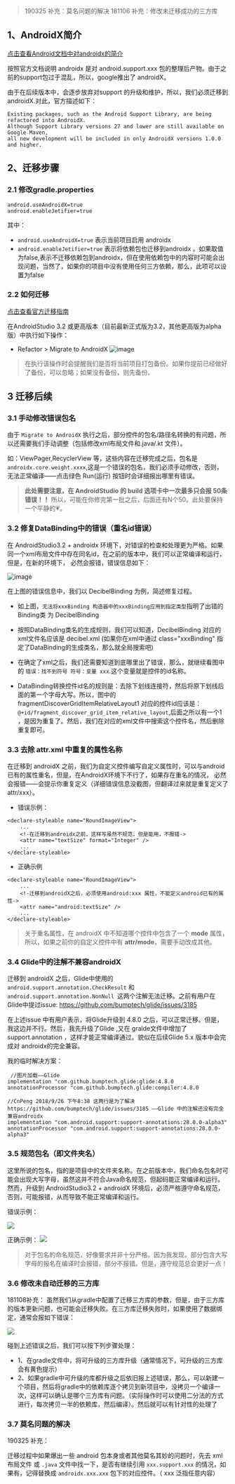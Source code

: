 >190325 补充：莫名问题的解决
>181106 补充：修改未迁移成功的三方库

## 1、AndroidX简介

[点击查看Android文档中对androidx的简介](https://developer.android.com/topic/libraries/support-library/androidx-overview)

按照官方文档说明 androidx 是对 android.support.xxx 包的整理后产物。由于之前的support包过于混乱，所以，google推出了 androidX。

由于在后续版本中，会逐步放弃对support 的升级和维护，所以，我们必须迁移到 androidX.对此，官方描述如下：

```
Existing packages, such as the Android Support Library, are being refactored into AndroidX.
Although Support Library versions 27 and lower are still available on Google Maven,
all new development will be included in only AndroidX versions 1.0.0 and higher.
```


## 2、迁移步骤

### 2.1 修改gradle.properties
```
android.useAndroidX=true
android.enableJetifier=true
```

其中：
* `android.useAndroidX=true` 表示当前项目启用 androidx
* `android.enableJetifier=true` 表示将依赖包也迁移到androidx 。如果取值为false,表示不迁移依赖包到androidx，但在使用依赖包中的内容时可能会出现问题，当然了，如果你的项目中没有使用任何三方依赖，那么，此项可以设置为false

### 2.2 如何迁移

[点击查看官方迁移指南](https://developer.android.com/topic/libraries/support-library/refactor#migrate)

在AndroidStudio 3.2 或更高版本（目前最新正式版为3.2，其他更高版为alpha版）中执行如下操作：
* Refactor > Migrate to AndroidX
![image](http://upload-images.jianshu.io/upload_images/2551993-5b5f41cc0cd35ba6.png?imageMogr2/auto-orient/strip%7CimageView2/2/w/1240 "屏幕截图.png")

> 在执行该操作时会提醒我们是否将当前项目打包备份。如果你提前已经做好了备份，可以忽略；如果没有备份，则先备份。


## 3 迁移后续

### 3.1 手动修改错误包名
由于 `Migrate to AndroidX` 执行之后，部分控件的包名/路径名转换的有问题，所以还需要我们手动调整（包括修改xml布局文件和.java/.kt 文件）。

如：ViewPager,RecyclerView 等，这些内容在迁移完成之后，包名是 `androidx.core.weight.xxxx`,这是一个错误的包名，我们必须手动修改，否则，无法正常编译——点击绿色 Run(运行) 按钮时会详细报出哪里有错误。

>**此处需要注意，在 AndroidStudio 的 build 选项卡中一次最多只会报 50条错误！！** 所以，可能在你修完第一批之后，后面还有N个50。此处要保持一个平静的💗。

### 3.2 修复DataBinding中的错误（重名id错误）
在 AndroidStudio3.2 + androidx 环境下，对错误的检查和处理更为严格。如果同一个xml布局文件中存在同名id，在之前的版本中，我们可以正常编译和运行，但是，在新的环境下， 必然会报错，错误信息如下：

![image](http://upload-images.jianshu.io/upload_images/2551993-450ddd6da8488bc8.png?imageMogr2/auto-orient/strip%7CimageView2/2/w/1240 "屏幕截图.png")

在上图的错误信息中，我们以 DecibelBinding 为例，简述修复过程。
* 如上图，`无法将xxxBinding 构造器中的xxxBinding应用到指定类型`指明了出错的 Binding类 为 DecibelBinding

* 按照DataBinding类名的生成规则，我们可以知道，DecibelBinding 对应的xml文件名应该是 decibel.xml (如果你在xml中通过 class="xxxBinding" 指定了DataBinding的生成类名，那么就全局搜索吧)

* 在确定了xml之后，我们还需要知道到底哪里出了错误，那么，就继续看图中的 `错误：找不到符号 符号：变量 xxx`.这个变量就是控件的id名称。

* DataBinding转换控件id名的规则是：去除下划线连接符，然后将原下划线后面的第一个字母大写。所以，图中的 fragmentDiscoverGridItemRelativeLayout1 对应的控件id应该是：`@+id/fragment_discover_grid_item_relative_layout`,后面之所以有一个1 ，是因为重复了。然后，我们在对应的xml文件中搜索这个控件名，然后删除重复即可。

### 3.3 去除 attr.xml 中重复的属性名称
在迁移到 androidX 之前，我们为自定义控件编写自定义属性时，可以与android已有的属性重名，但是，在AndroidX环境下不行了，如果存在重名的情况， 必然会报错——会提示你重复定义（详细错误信息没截图，但翻译过来就是重复定义了attr/xxx）。

* 错误示例：

```
<declare-styleable name="RoundImageView">
    ...
    <!-在迁移到androidx之前，这样写虽然不规范，但是能用，不报错->
    <attr name="textSize" format="Integer" />
    ...
</declare-styleable>
```

* 正确示例

```
<declare-styleable name="RoundImageView">
    ...
    <!-迁移到androidX之后，必须使用android:xxx 属性，不能定义android已有的属性->
    <attr name="android:textSize" />
    ...    
</declare-styleable>
```
> 关于重名属性，在 androidX 中不知道哪个控件中包含了一个 **mode** 属性，所以，如果之前你的自定义控件中有 **attr/mode**，需要手动改成其他。

### 3.4 Glide中的注解不兼容androidX

迁移到 androidX 之后，Glide中使用的 `android.support.annotation.CheckResult` 和 `android.support.annotation.NonNull `这两个注解无法迁移。之前有用户在Glide中提过issue: https://github.com/bumptech/glide/issues/3185

在上述issue 中有用户表示，将Glide升级到 4.8.0 之后，可以正常迁移。但是，我这边并不行。然后，我先升级了Glide ,又在 gralde文件中增加了support.annotation ，这样才能正常编译通过。貌似在后续Glide 5.x 版本中会完成对 androidx的完全兼容。

我的临时解决方案：

```
 //图片加载——Glide
implementation "com.github.bumptech.glide:glide:4.8.0
annotationProcessor "com.github.bumptech.glide:compiler:4.8.0

//CnPeng 2018/9/26 下午8:38 这两行是为了解决 https://github.com/bumptech/glide/issues/3185 ——Glide 中的注解还没有完全兼容androidx
implementation "com.android.support:support-annotations:28.0.0-alpha3"
annotationProcessor "com.android.support:support-annotations:28.0.0-alpha3"

```

### 3.5 规范包名（即文件夹名）
这里所说的包名，指的是项目中的文件夹名称。在之前版本中，我们命名包名时可能会出现大写字母，虽然这并不符合Java命名规范，但起码能正常编译和运行。然而，升级到 AndroidStudio3.2 + androidX 环境后，必须严格遵守命名规范，否则，可能报错，从而导致不能正常编译和运行。

错误示例：

![](https://upload-images.jianshu.io/upload_images/2551993-d512bff20918a45c.png?imageMogr2/auto-orient/strip%7CimageView2/2/w/1240)

正确示例：
![](https://upload-images.jianshu.io/upload_images/2551993-55ce7b7df6310ab8.png?imageMogr2/auto-orient/strip%7CimageView2/2/w/1240)

> 对于包名的命名规范，好像要求并非十分严格。因为我发现，部分包含大写字母的报名在编译时会报错，部分不报错。但是，遵守规范总会更好一点！

### 3.6 修改未自动迁移的三方库
181108补充：
虽然我们从gradle中配置了迁移三方库的参数，但是，由于三方库的版本更新问题，也可能会迁移失败。在三方库迁移失败时，如果使用了数据绑定，通常会报如下错误：

![](https://upload-images.jianshu.io/upload_images/2551993-0fc40387de9198ea.png?imageMogr2/auto-orient/strip%7CimageView2/2/w/1240)

碰到上述错误之后，我们可以按下列步骤处理：

* 1、在gradle文件中，将可升级的三方库升级（通常情况下，可升级的三方库会有黄色提示）
* 2、如果gradle中可升级的库都升级之后依旧报上述错误，那么，可以新建一个项目，然后将gradle中的依赖库逐个拷贝到新项目中，没拷贝一个编译一次，这样可以确认是哪个三方库有问题。（实际操作时可以使用二分法的方式进行，每次拷贝一半的依赖库，然后编译）。然后就可以有针对性的处理了

### 3.7 莫名问题的解决

190325 补充：

迁移过程中如果爆出一些 android 包本身或者其他莫名其妙的问题时，先去 xml 布局文件 或 `.java` 文件中找一下，是否有继续引用 `xxx.support.xxx` 的情况，如果有，记得替换成 `androidx.xxx.xxx` 包下的对应控件。（ xxx 泛指任意内容）


